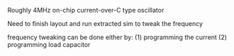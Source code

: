 Roughly 4MHz on-chip current-over-C type oscillator

Need to finish layout and run extracted sim to tweak the frequency

frequency tweaking can be done either by:
(1) programming the current
(2) programming load capacitor

